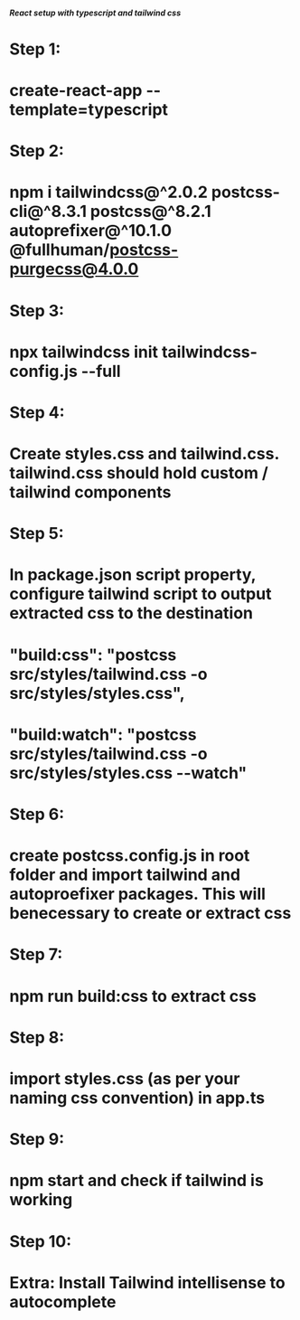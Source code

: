##### React setup with typescript and tailwind css

# Step 1: 
#       create-react-app <project-name> --template=typescript
# Step 2: 
#       npm i tailwindcss@^2.0.2 postcss-cli@^8.3.1 postcss@^8.2.1 autoprefixer@^10.1.0 @fullhuman/postcss-purgecss@4.0.0
# Step 3:
#       npx tailwindcss init tailwindcss-config.js --full
# Step 4:
#       Create styles.css and tailwind.css. tailwind.css should hold custom / tailwind components
# Step 5: 
#       In package.json script property, configure tailwind script to output extracted css to the destination
#       "build:css": "postcss src/styles/tailwind.css -o src/styles/styles.css",
#       "build:watch": "postcss src/styles/tailwind.css -o src/styles/styles.css --watch"
# Step 6:
#       create postcss.config.js in root folder and import tailwind and autoproefixer packages. This will benecessary to create or extract css
# Step 7:
#       npm run build:css to extract css
# Step 8: 
#       import styles.css (as per your naming css convention) in app.ts
# Step 9:
#       npm start and check if tailwind is working
# Step 10: 
#        Extra: Install Tailwind intellisense to autocomplete